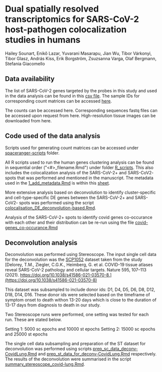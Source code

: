 # Dual spatially resolved transcriptomics for SARS-CoV-2 host-pathogen colocalization studies in humans
Hailey Sounart, Enikő Lazar, Yuvarani Masarapu, Jian Wu, Tibor Várkonyi, Tibor Glasz, András Kiss, Erik Borgström, Zsuzsanna Varga, Olaf Bergmann, Stefania Giacomello

## Data availability
The list of SARS-CoV-2 genes targeted by the probes in this study and used in the data analysis can be found in this [csv file](data/covid_genes.csv).
The sample IDs for corresponding count matrices can be accessed [here](data/sampleID-counts-foldermapping.txt).

The counts can be accessed here.
Corresponding sequences fastq files can be accessed upon request from here.
High-resolution tissue images can be downloaded from here.

## Code used of the data analysis
Scripts used for generating count matrices can be accessed under [spaceranger-scripts](spaceranger-scripts/) folder.

All R scripts used to run the human genes clustering analysis can be found in sequential order ("<#>_filename.Rmd") under folder [R_scripts](R_scripts/).
This also includes the colocalization analysis of the SARS-CoV-2+ and SARS-CoV2- spots that was performed and mentioned in the manuscript. The metadata used in the [1_add_metadata.Rmd](R_scripts/1_add_metadata.Rmd) is within this [sheet](data/covidlung_metadata.xlsx). 

More extensive analysis based on deconvolution to identify cluster-specific and cell-type-specific DE genes between the SARS-CoV-2+ and SARS-CoV2- spots was performed using the script [colocalisation_DE_deconvolution-based.Rmd](R_scripts/deconvolution-based_colocalization/colocalisation_DE_deconvolution-based.Rmd).

Analysis of the SARS-CoV-2+ spots to identify covid genes co-occurance with each other and their distribution can be re-run using the file [covid-genes_co-occurance.Rmd](R_scripts/deconvolution-based_colocalization/covid-genes_co-occurance.Rmd)

## Deconvolution analysis
Deconvolution was performed using Stereoscope. The input single cell data for the deconvolution was the [SCP1052](https://singlecell.broadinstitute.org/single_cell/study/SCP1052/covid-19-lung-autopsy-samples#study-download) dataset taken from the study 
[Delorey, T.M., Ziegler, C.G.K., Heimberg, G. et al. COVID-19 tissue atlases reveal SARS-CoV-2 pathology and cellular targets. Nature 595, 107–113 (2021). https://doi.org/10.1038/s41586-021-03570-8.](https://doi.org/10.1038/s41586-021-03570-8)

This dataset was subsampled to include donor ids: D1, D4, D5, D6, D8, D12, D18, D14, D16. These donor ids were selected based on the timeframe of symptom onset to death withon 13-20 days which is close to the duration of 13-17 days from diagnosis to death in our study.

Two Stereoscope runs were performed, one setting was tested for each run. These are stated below.

Setting 1: 5000 sc epochs and 10000 st epochs
Setting 2: 15000 sc epochs and 25000 st epochs

The single cell data subsampling and preparation of the ST dataset for deconvolution was performed using scripts [prep_sc_data_deconv-CovidLung.Rmd](R_scripts/deconvolution/prep_sc_data_deconv-CovidLung.Rmd) and [prep_st_data_for_deconv-CovidLung.Rmd](R_scripts/deconvolution/prep_st_data_for_deconv-CovidLung.Rmd) respectively.
The results of the deconvolution were summarised in the script [summary_stereoscope_covid-lung.Rmd](R_scripts/deconvolution/summary_stereoscope_covid-lung.Rmd).
